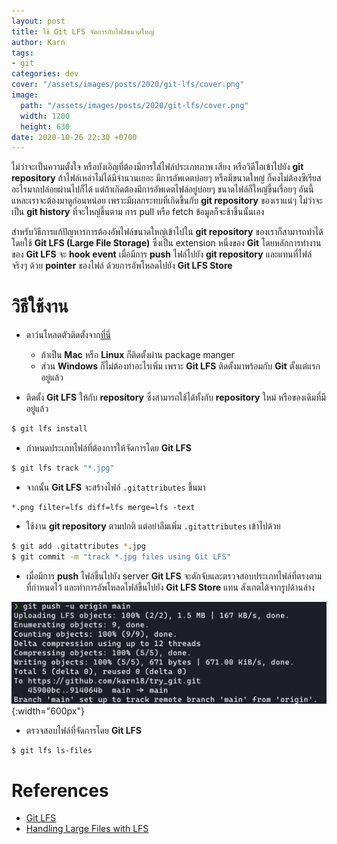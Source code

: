 ```yaml
---
layout: post
title: ใช้ Git LFS จัดการกับไฟล์ขนาดใหญ่
author: Karn
tags:
- git
categories: dev
cover: "/assets/images/posts/2020/git-lfs/cover.png"
image:
  path: "/assets/images/posts/2020/git-lfs/cover.png"
  width: 1200
  height: 630
date: 2020-10-26 22:30 +0700
---
```

ไม่ว่าจะเป็นความตั้งใจ หรือบังเอิญที่ต้องมีการใส่ไฟล์ประเภทภาพ เสียง หรือวิดีโอเข้าไปยัง **git repository** ถ้าไฟล์เหล่าไม่ได้มีจำนวนเยอะ มีการอัพเดตบ่อยๆ หรือมีขนาดใหญ่ ก็คงไม่ต้องซีเรียสอะไรมากปล่อยผ่านไปก็ได้ แต่ถ้าเกิดต้องมีการอัพเดตไฟล์อยู่บ่อยๆ ขนาดไฟล์ก็ใหญ่ขึ้นเรื่อยๆ อันนี้แหละเราจะต้องมาดูก่อนหน่อย เพราะมีผลกระทบที่เกิดขึ้นกับ **git repository** ของเราแน่ๆ ไม่ว่าจะเป็น **git history** ที่จะใหญ่ขึ้นตาม การ pull หรือ fetch ข้อมูลก็จะช้าขึ้นนั้นเอง<!--more-->

สำหรับวิธีการแก้ปัญหารการต้องอัพไฟล์ขนาดใหญ่เข้าไปใน **git repository** ของเราก็สามารถทำได้โดยใช้ **Git LFS (Large File Storage)** ซึ่งเป็น extension หนึ่งของ **Git** โดยหลักการทำงานของ **Git LFS** จะ **hook event** เมื่อมีการ **push** ไฟล์ไปยัง **git repository** และแทนที่ไฟล์จริงๆ ด้วย **pointer** ของไฟล์ ด้วยการอัพโหลดไปยัง **Git LFS Store**

# วิธีใช้งาน
- ดาว์นโหลดตัวติดตั้งจาก[ที่นี่](https://git-lfs.github.com/)
  - ถ้าเป็น **Mac** หรือ **Linux** ก็ติดตั้งผ่าน package manger
  - ส่วน **Windows** ก็ไม่ต้องทำอะไรเพิ่ม เพราะ **Git LFS** ติดตั้งมาพร้อมกับ **Git** ตั้งแต่แรกอยู่แล้ว

- ติดตั้ง **Git LFS** ให้กับ **repository** ซึ่งสามารถใช้ได้ทั้งกับ **repository** ใหม่ หรือของเดิมที่มีอยู่แล้ว

```bash
$ git lfs install
```

- กำหนดประเภทไฟล์ที่ต้องการให้จัดการโดย **Git LFS**

```bash
$ git lfs track "*.jpg"
```

- จากนั้น **Git LFS** จะสร้างไฟล์ `.gitattributes` ขึ้นมา

```text
*.png filter=lfs diff=lfs merge=lfs -text
```

- ใช้งาน **git repository** ตามปกติ แต่อย่าลืมเพิ่ม `.gitattributes` เข้าไปด้วย

```bash
$ git add .gitattributes *.jpg
$ git commit -m "track *.jpg files using Git LFS"
```

- เมื่อมีการ **push** ไฟล์ขึ้นไปยัง server **Git LFS** จะดักจับและตรวจสอบประเภทไฟล์ที่ตรงตามที่กำหนดไว้ และทำการอัพโหลดไฟล์ขึ้นไปยัง **Git LFS Store** แทน สังเกตได้จากรูปด้านล่าง

![cmd3](/assets/images/posts/2020/git-lfs/cmd3.png){:width="600px"}

- ตรวจสอบไฟล์ที่จัดการโดย **Git LFS**

```bash
$ git lfs ls-files
```

# References
- [Git LFS](https://git-lfs.github.com/)
- [Handling Large Files with LFS](https://www.git-tower.com/learn/git/ebook/en/command-line/advanced-topics/git-lfs/)
